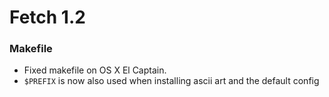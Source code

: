 # Fetch 1.2

### Makefile

- Fixed makefile on OS X El Captain.
- `$PREFIX` is now also used when installing ascii art and the default config
